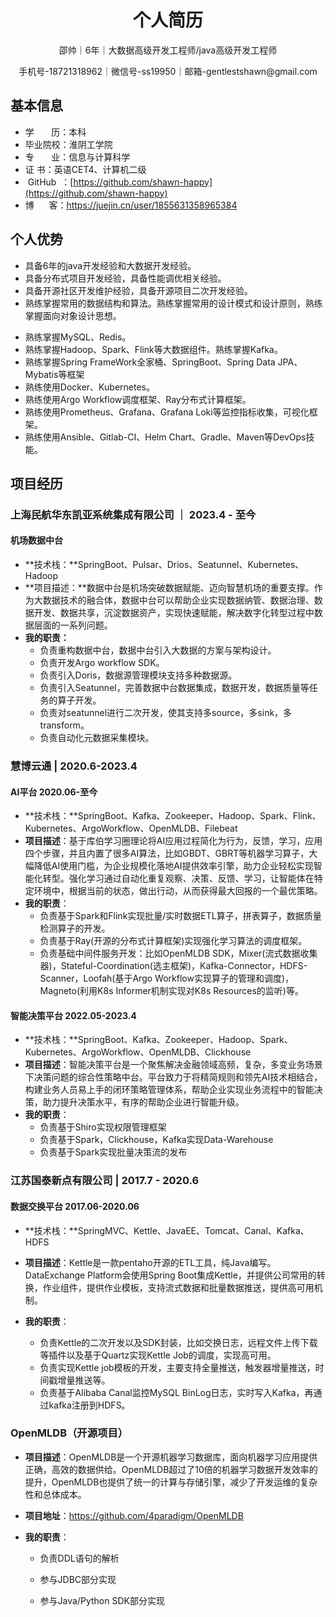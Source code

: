 <h1 align=center>个人简历</h1>

<p align="center">
邵帅｜6年｜大数据高级开发工程师/java高级开发工程师
</p>

<p align="center">手机号-18721318962｜微信号-ss19950｜邮箱-gentlestshawn@gmail.com</p>

## 基本信息

- 学&nbsp;&nbsp;&nbsp;&nbsp;&nbsp;&nbsp;&nbsp;历：本科
- 毕业院校：淮阴工学院
- 专&nbsp;&nbsp;&nbsp;&nbsp;&nbsp;&nbsp;&nbsp;业：信息与计算科学
- 证       书：英语CET4、计算机二级
- &nbsp;GitHub&nbsp;&nbsp;：[https://github.com/shawn-happy](https://github.com/shawn-happy)
- 博&nbsp;&nbsp;&nbsp;&nbsp; &nbsp;客：https://juejin.cn/user/1855631358965384

## 个人优势

- 具备6年的java开发经验和大数据开发经验。
- 具备分布式项目开发经验，具备性能调优相关经验。
- 具备开源社区开发维护经验，具备开源项目二次开发经验。
- 熟练掌握常用的数据结构和算法。熟练掌握常用的设计模式和设计原则，熟练掌握面向对象设计思想。

* 熟练掌握MySQL、Redis。
* 熟练掌握Hadoop、Spark、Flink等大数据组件。熟练掌握Kafka。
* 熟练掌握Spring FrameWork全家桶、SpringBoot、Spring Data JPA、Mybatis等框架
* 熟练使用Docker、Kubernetes。
* 熟练使用Argo Workflow调度框架、Ray分布式计算框架。
* 熟练使用Prometheus、Grafana、Grafana Loki等监控指标收集，可视化框架。
* 熟练使用Ansible、Gitlab-CI、Helm Chart、Gradle、Maven等DevOps技能。

## 项目经历

### 上海民航华东凯亚系统集成有限公司 ｜ 2023.4 - 至今

#### 机场数据中台

* **技术栈：**SpringBoot、Pulsar、Drios、Seatunnel、Kubernetes、Hadoop
* **项目描述：**数据中台是机场突破数据赋能、迈向智慧机场的重要支撑。作为大数据技术的融合体，数据中台可以帮助企业实现数据纳管、数据治理、数据开发、数据共享，沉淀数据资产，实现快速赋能，解决数字化转型过程中数据层面的一系列问题。
* **我的职责：**
  * 负责重构数据中台，数据中台引入大数据的方案与架构设计。
  * 负责开发Argo workflow SDK。
  * 负责引入Doris，数据源管理模块支持多种数据源。
  * 负责引入Seatunnel，完善数据中台数据集成，数据开发，数据质量等任务的算子开发。
  * 负责对seatunnel进行二次开发，使其支持多source，多sink，多transform。
  * 负责自动化元数据采集模块。

### 慧博云通 |  2020.6-2023.4
#### AI平台 2020.06-至今

* **技术栈：**SpringBoot、Kafka、Zookeeper、Hadoop、Spark、Flink、Kubernetes、ArgoWorkflow、OpenMLDB、Filebeat
* **项目描述**：基于库伯学习圈理论将AI应用过程简化为行为，反馈，学习，应用四个步骤，并且内置了很多AI算法，比如GBDT、GBRT等机器学习算子，大幅降低AI使用门槛，为企业规模化落地AI提供效率引擎，助力企业轻松实现智能化转型。强化学习通过自动化重复观察、决策、反馈、学习，让智能体在特定环境中，根据当前的状态，做出行动，从而获得最大回报的一个最优策略。
* **我的职责**：
  * 负责基于Spark和Flink实现批量/实时数据ETL算子，拼表算子，数据质量检测算子的开发。
  * 负责基于Ray(开源的分布式计算框架)实现强化学习算法的调度框架。
  * 负责基础中间件服务开发：比如OpenMLDB SDK，Mixer(流式数据收集器)，Stateful-Coordination(选主框架)，Kafka-Connector，HDFS-Scanner，Loofah(基于Argo Workflow实现算子的管理和调度)，Magneto(利用K8s Informer机制实现对K8s Resources的监听)等。

#### 智能决策平台 2022.05-2023.4

* **技术栈：**SpringBoot、Kafka、Zookeeper、Hadoop、Spark、Kubernetes、ArgoWorkflow、OpenMLDB、Clickhouse
* **项目描述**：智能决策平台是一个聚焦解决金融领域高频，复杂，多变业务场景下决策问题的综合性策略中台。平台致力于将精简规则和领先AI技术相结合，构建业务人员易上手的闭环策略管理体系，帮助企业实现业务流程中的智能决策，助力提升决策水平，有序的帮助企业进行智能升级。
* **我的职责**：
  * 负责基于Shiro实现权限管理框架
  * 负责基于Spark，Clickhouse，Kafka实现Data-Warehouse
  * 负责基于Spark实现批量决策流的发布

### 江苏国泰新点有限公司 |  2017.7 - 2020.6
#### 数据交换平台 2017.06-2020.06

* **技术栈：**SpringMVC、Kettle、JavaEE、Tomcat、Canal、Kafka、HDFS

* **项目描述**：Kettle是一款pentaho开源的ETL工具，纯Java编写。DataExchange Platform会使用Spring Boot集成Kettle，并提供公司常用的转换，作业组件，提供作业模板，支持流式数据和批量数据推送，提供高可用机制。
* **我的职责**：
  * 负责Kettle的二次开发以及SDK封装，比如交换日志，远程文件上传下载等插件以及基于Quartz实现Kettle Job的调度，实现高可用。
  * 负责实现Kettle job模板的开发，主要支持全量推送，触发器增量推送，时间戳增量推送等。
  * 负责基于Alibaba Canal监控MySQL BinLog日志，实时写入Kafka，再通过kafka注册到HDFS。

### OpenMLDB（开源项目）

* **项目描述**：OpenMLDB是一个开源机器学习数据库，面向机器学习应用提供正确，高效的数据供给。OpenMLDB超过了10倍的机器学习数据开发效率的提升，OpenMLDB也提供了统一的计算与存储引擎，减少了开发运维的复杂性和总体成本。

* **项目地址**：https://github.com/4paradigm/OpenMLDB

* **我的职责**：
  * 负责DDL语句的解析

  * 参与JDBC部分实现

  * 参与Java/Python SDK部分实现

